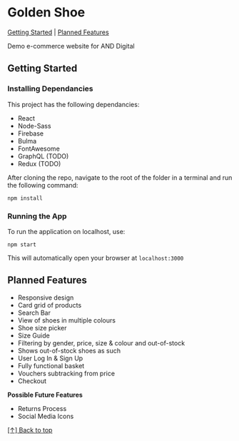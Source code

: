 # Golden Shoe

[Getting Started](#getting-started) | [Planned Features](#Planned-Features)

Demo e-commerce website for AND Digital

## Getting Started

### Installing Dependancies

This project has the following dependancies:

- React
- Node-Sass
- Firebase
- Bulma
- FontAwesome
- GraphQL (TODO)
- Redux (TODO)


After cloning the repo, navigate to the root of the folder in a terminal and run the following command:

```
npm install
```

### Running the App
To run the application on localhost, use:

```
npm start
```

This will automatically open your browser at `localhost:3000` 


## Planned Features

- Responsive design
- Card grid of products 
- Search Bar
- View of shoes in multiple colours
- Shoe size picker
- Size Guide
- Filtering by gender, price, size & colour and out-of-stock
- Shows out-of-stock shoes as such
- User Log In & Sign Up
- Fully functional basket
- Vouchers subtracking from price
- Checkout

**Possible Future Features**
- Returns Process
- Social Media Icons



[[↑] Back to top](#golden-shoe)